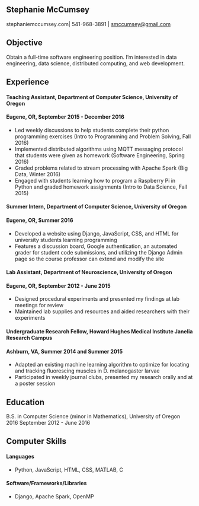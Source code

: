 ## Stephanie McCumsey
stephaniemccumsey.com| 541-968-3891 | smccumsey@gmail.com

## Objective
Obtain a full-time software engineering position. I’m interested in data engineering, data science, distributed computing, and web development. 

## Experience

#### Teaching Assistant, Department of Computer Science, University of Oregon
#### Eugene, OR, September 2015 - December 2016
- Led weekly discussions to help students complete their python programming exercises (Intro to Programming and Problem Solving, Fall 2016)
- Implemented distributed algorithms using MQTT messaging protocol that students were given as homework (Software Engineering, Spring 2016)
- Graded problems related to stream processing with Apache Spark (Big Data, Winter 2016)
- Engaged with students learning how to program a Raspberry Pi in Python and graded homework assignments (Intro to Data Science, Fall 2015)

#### Summer Intern, Department of Computer Science, University of Oregon
#### Eugene, OR, Summer 2016
- Developed a website using Django, JavaScript, CSS, and HTML for university students learning programming
- Features a discussion board, Google authentication, an automated grader for student code submissions, and utilizing the Django Admin page so the course professor can extend and modify the site

#### Lab Assistant, Department of Neuroscience, University of Oregon
#### Eugene, OR, September 2012 - June 2015
- Designed procedural experiments and presented my findings at lab meetings for review
- Maintained lab supplies and resources and aided researchers with their experiments

#### Undergraduate Research Fellow, Howard Hughes Medical Institute Janelia Research Campus
#### Ashburn, VA, Summer 2014 and Summer 2015
- Adapted an existing machine learning algorithm to optimize for locating and tracking fluorescing muscles in D. melanogaster larvae
- Participated in weekly journal clubs, presented my research orally and at a poster session 

## Education
B.S. in Computer Science (minor in Mathematics), University of Oregon 2016
September 2012 - June 2016

## Computer Skills

#### Languages
- Python, JavaScript, HTML, CSS, MATLAB, C

#### Software/Frameworks/Libraries
- Django, Apache Spark, OpenMP

